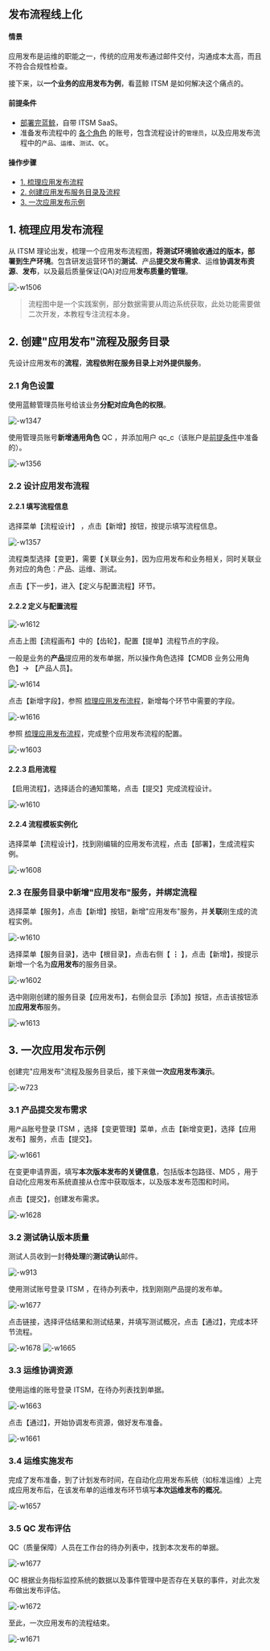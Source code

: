 ## 发布流程线上化

#### 情景 

应用发布是运维的职能之一，传统的应用发布通过邮件交付，沟通成本太高，而且不符合合规性检查。

接下来，以**一个业务的应用发布为例**，看蓝鲸 ITSM 是如何解决这个痛点的。


#### 前提条件 
- [部署完蓝鲸](https://docs.bk.tencent.com/bkce_install_guide/)，自带 ITSM SaaS。
- 准备发布流程中的 [各个角色](https://docs.bk.tencent.com/paas/FunctionIntroduced.html#RoleManagement) 的账号，包含流程设计的`管理员`，以及应用发布流程中的`产品`、`运维`、`测试`、`QC`。

#### 操作步骤 

- [1. 梳理应用发布流程](#Carding_app_release_flow)
- [2. 创建应用发布服务目录及流程](#Create_service_directory)
- [3. 一次应用发布示例](#Release_demo)

## 1. 梳理应用发布流程 

从 ITSM 理论出发，梳理一个应用发布流程图，**将测试环境验收通过的版本，部署到生产环境**。包含研发运营环节的**测试**、产品**提交发布需求**、运维**协调发布资源**、**发布**，以及最后质量保证(QA)对应用**发布质量的管理**。

![-w1506](media/15659242689054.jpg)

> 流程图中是一个实践案例，部分数据需要从周边系统获取，此处功能需要做二次开发，本教程专注流程本身。


## 2. 创建"应用发布"流程及服务目录 

先设计应用发布的**流程**，**流程依附在服务目录上对外提供服务**。

### 2.1 角色设置 

使用蓝鲸管理员账号给该业务**分配对应角色的权限**。

![-w1347](media/15657677924105.jpg)

使用管理员账号**新增通用角色** QC ，并添加用户 qc_c（该账户是[前提条件](#Prerequisites)中准备的）。

![-w1356](media/15657673907984.jpg)


### 2.2 设计应用发布流程

#### 2.2.1 填写流程信息
选择菜单【流程设计】 ，点击【新增】按钮，按提示填写流程信息。

![-w1357](media/15657675913906.jpg)

流程类型选择【变更】，需要【关联业务】，因为应用发布和业务相关，同时关联业务对应的角色：产品、运维、测试。

点击【下一步】，进入【定义与配置流程】环节。

#### 2.2.2 定义与配置流程

![-w1612](media/15657687519024.jpg)

点击上图【流程画布】中的【齿轮】，配置【提单】流程节点的字段。

一般是业务的**产品**提应用的发布单据，所以操作角色选择【CMDB 业务公用角色】-> 【产品人员】。

![-w1614](media/15657685179459.jpg)

点击【新增字段】，参照 [梳理应用发布流程](#Carding_app_release_flow)，新增每个环节中需要的字段。

![-w1616](media/15657684206630.jpg)

参照 [梳理应用发布流程](#Carding_app_release_flow)，完成整个应用发布流程的配置。

![-w1603](media/15657693304263.jpg)

#### 2.2.3 启用流程

【启用流程】，选择适合的通知策略，点击【提交】完成流程设计。

![-w1610](media/15657700705257.jpg)


#### 2.2.4 流程模板实例化

选择菜单【流程设计】，找到刚编辑的应用发布流程，点击【部署】，生成流程实例。

![-w1608](media/15657714512813.jpg)


### 2.3 在服务目录中新增"应用发布"服务，并绑定流程

选择菜单【服务】，点击【新增】按钮，新增"应用发布"服务，并**关联**刚生成的流程实例。

![-w1610](media/15657715921795.jpg)

选择菜单【服务目录】，选中【根目录】，点击右侧【 **⋮** 】，点击【新增】，按提示新增一个名为**应用发布**的服务目录。

![-w1602](media/15657716914488.jpg)

选中刚刚创建的服务目录【应用发布】，右侧会显示【添加】按钮，点击该按钮添加**应用发布**服务。

![-w1613](media/15657718206864.jpg)


## 3. 一次应用发布示例 

创建完"应用发布"流程及服务目录后，接下来做**一次应用发布演示**。

![-w723](media/15657727131323.jpg)

### 3.1 产品提交发布需求

用`产品`账号登录 ITSM ，选择【变更管理】菜单，点击【新增变更】，选择【应用发布】服务，点击【提交】。

![-w1661](media/15657728020743.jpg)

在变更申请界面，填写**本次版本发布的关键信息**，包括版本包路径、MD5 ，用于自动化应用发布系统直接从仓库中获取版本，以及版本发布范围和时间。

点击【提交】，创建发布需求。

![-w1628](media/15657735354575.jpg)


### 3.2 测试确认版本质量

测试人员收到一封**待处理**的**测试确认**邮件。

![-w913](media/15657747653730.jpg)

使用测试账号登录 ITSM ，在待办列表中，找到刚刚产品提的发布单。

![-w1677](media/15657591451663.jpg)

点击链接，选择评估结果和测试结果，并填写测试概况，点击【通过】，完成本环节流程。

![-w1678](media/15657591950680.jpg)
![-w1665](media/15657593296906.jpg)


### 3.3 运维协调资源

使用运维的账号登录 ITSM，在待办列表找到单据。

![-w1663](media/15657594541620.jpg)

点击【通过】，开始协调发布资源，做好发布准备。

![-w1661](media/15657594759068.jpg)

### 3.4 运维实施发布

完成了发布准备，到了计划发布时间，在自动化应用发布系统（如标准运维）上完成应用发布后，在该发布单的运维发布环节填写**本次运维发布的概况**。

![-w1657](media/15657596113646.jpg)

### 3.5 QC 发布评估

QC（质量保障）人员在工作台的待办列表中，找到本次发布的单据。

![-w1677](media/15657596783221.jpg)

QC 根据业务指标监控系统的数据以及事件管理中是否存在关联的事件，对此次发布做出发布评估。

![-w1672](media/15657597517613.jpg)


至此，一次应用发布的流程结束。

![-w1671](media/15657664966934.jpg)
